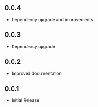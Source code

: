 ## 0.0.4

* Dependency upgrade and improvements

## 0.0.3

* Dependency upgrade

## 0.0.2

* Improved documentation

## 0.0.1

* Initial Release
